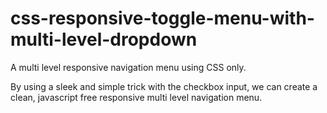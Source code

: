 # css-responsive-toggle-menu-with-multi-level-dropdown
A multi level responsive navigation menu using CSS only.

By using a sleek and simple trick with the checkbox input, we can create a clean, javascript free responsive multi level navigation menu.
